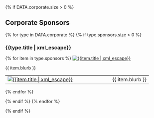 {% if DATA.corporate.size > 0 %}

<h2>Corporate Sponsors</h2>

{% for type in DATA.corporate %}
{% if type.sponsors.size > 0 %}

<h3>{{type.title | xml_escape}}</h3>

{% for item in type.sponsors %}
<a href="{{item.link | uri_escape}}" class="sLink" target="_blank" rel="noopener noreferrer">
    <img src="{{item.image | uri_escape}}" class="sImage" alt="{{item.title | xml_escape}}">
</a>

<p>{{ item.blurb }}</p>

<table>
<tr><td class="sImageCell" style="width:320;"><a href="{{item.link | uri_escape}}" class="sLink" target="_blank" rel="noopener noreferrer">
    <img src="{{item.image | uri_escape}}" class="sImage" alt="{{item.title | xml_escape}}">
</a></td><td>{{ item.blurb }}</td></tr>
</table>

{% endfor %}

{% endif %}
{% endfor %}

{% endif %}

